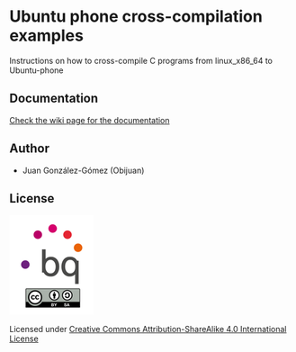 # Ubuntu phone cross-compilation examples

Instructions on how to cross-compile C programs from linux_x86_64 to Ubuntu-phone

## Documentation

[Check the wiki page for the documentation](https://github.com/Obijuan/Ubuntu-phone-crosscompilation/wiki)

## Author

* Juan González-Gómez (Obijuan)

## License

![](https://github.com/Obijuan/Ubuntu-phone-crosscompilation/raw/master/doc/bq-logo-cc-sa-small-150px.png)

Licensed under [Creative Commons Attribution-ShareAlike 4.0 International License](http://creativecommons.org/licenses/by-sa/4.0/)

